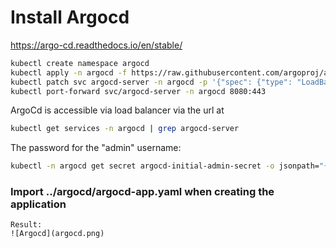 # Install Argocd
https://argo-cd.readthedocs.io/en/stable/
```bash
kubectl create namespace argocd
kubectl apply -n argocd -f https://raw.githubusercontent.com/argoproj/argo-cd/stable/manifests/install.yaml
kubectl patch svc argocd-server -n argocd -p '{"spec": {"type": "LoadBalancer"}}'
kubectl port-forward svc/argocd-server -n argocd 8080:443
```
ArgoCd is accessible via load balancer via the url at
```bash
kubectl get services -n argocd | grep argocd-server
```
The password for the "admin" username:
```bash
kubectl -n argocd get secret argocd-initial-admin-secret -o jsonpath="{.data.password}" | base64 -d
```
### Import ../argocd/argocd-app.yaml when creating the application
```
Result:
![Argocd](argocd.png)